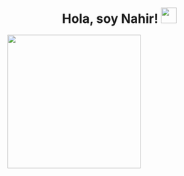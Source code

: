 <h1 align="center"><b>Hola, soy Nahir! </b><img src="https://media.giphy.com/media/hvRJCLFzcasrR4ia7z/giphy.gif" width="35"></h1>
<img src="https://media1.giphy.com/media/v1.Y2lkPTc5MGI3NjExY3VjYm1lZjNtbzg3NjgwZmNtcDEwMHF2djgzOXNqcnFqanI1N216eCZlcD12MV9pbnRlcm5hbF9naWZfYnlfaWQmY3Q9Zw/BmJ3fCQjQeVgVyxGsD/giphy.gif" width="300px">
